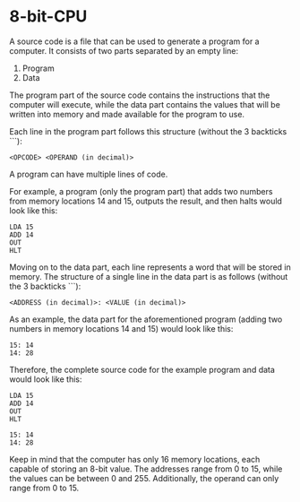 # 8-bit-CPU

A source code is a file that can be used to generate a program for a computer. It consists of two parts separated by an empty line:

1. Program
2. Data

The program part of the source code contains the instructions that the computer will execute, while the data part contains the values that will be written into memory and made available for the program to use.

Each line in the program part follows this structure (without the 3 backticks ```):

```<OPCODE> <OPERAND (in decimal)>```

A program can have multiple lines of code.

For example, a program (only the program part) that adds two numbers from memory locations 14 and 15, outputs the result, and then halts would look like this:

```
LDA 15
ADD 14
OUT
HLT
```

Moving on to the data part, each line represents a word that will be stored in memory. The structure of a single line in the data part is as follows (without the 3 backticks ```):

```<ADDRESS (in decimal)>: <VALUE (in decimal)>```

As an example, the data part for the aforementioned program (adding two numbers in memory locations 14 and 15) would look like this:

```
15: 14
14: 28
```

Therefore, the complete source code for the example program and data would look like this:

```
LDA 15
ADD 14
OUT
HLT

15: 14
14: 28
```

Keep in mind that the computer has only 16 memory locations, each capable of storing an 8-bit value. The addresses range from 0 to 15, while the values can be between 0 and 255. Additionally, the operand can only range from 0 to 15.
